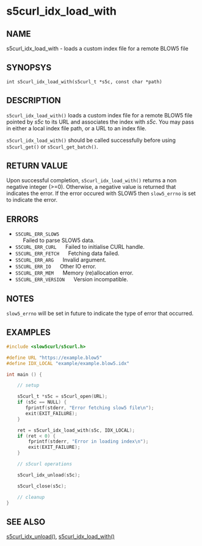 # s5curl_idx_load_with

## NAME
s5curl_idx_load_with - loads a custom index file for a remote BLOW5 file

## SYNOPSYS
`int s5curl_idx_load_with(s5curl_t *s5c, const char *path)`

## DESCRIPTION
`s5curl_idx_load_with()` loads a custom index file for a remote BLOW5 file pointed by *s5c* to its URL and associates the index with *s5c*. You may pass in either a local index file path, or a URL to an index file.

`s5curl_idx_load_with()` should be called successfully before using `s5curl_get()` or `s5curl_get_batch()`.

## RETURN VALUE
Upon successful completion, `s5curl_idx_load_with()` returns a non negative integer (>=0). Otherwise, a negative value is returned that indicates the error. If the error occured with SLOW5 then `slow5_errno` is set to indicate the error.

## ERRORS
* `S5CURL_ERR_SLOW5`       
    &nbsp;&nbsp;&nbsp;&nbsp; Failed to parse SLOW5 data.
* `S5CURL_ERR_CURL`
    &nbsp;&nbsp;&nbsp;&nbsp; Failed to initialise CURL handle.
* `S5CURL_ERR_FETCH`
    &nbsp;&nbsp;&nbsp;&nbsp; Fetching data failed.
* `S5CURL_ERR_ARG`
    &nbsp;&nbsp;&nbsp;&nbsp; Invalid argument.
* `S5CURL_ERR_IO`
    &nbsp;&nbsp;&nbsp;&nbsp; Other IO error.
* `S5CURL_ERR_MEM`
    &nbsp;&nbsp;&nbsp;&nbsp; Memory (re)allocation error.
* `S5CURL_ERR_VERSION`
    &nbsp;&nbsp;&nbsp;&nbsp; Version incompatible.

## NOTES
`slow5_errno` will be set in future to indicate the type of error that occurred.

## EXAMPLES
```c
#include <slow5curl/s5curl.h>

#define URL "https://example.blow5"
#define IDX_LOCAL "example/example.blow5.idx"

int main () {

    // setup

    s5curl_t *s5c = s5curl_open(URL);
    if (s5c == NULL) {
       fprintf(stderr, "Error fetching slow5 file\n");
       exit(EXIT_FAILURE);
    }

    ret = s5curl_idx_load_with(s5c, IDX_LOCAL);
    if (ret < 0) {
        fprintf(stderr, "Error in loading index\n");
        exit(EXIT_FAILURE);
    }

    // s5curl operations

    s5curl_idx_unload(s5c);

    s5curl_close(s5c);

    // cleanup
}
```

## SEE ALSO
[s5curl_idx_unload()](s5curl_idx_unload.md), [s5curl_idx_load_with()](s5curl_idx_load_with.md)